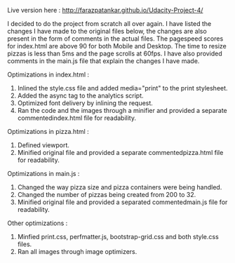 Live version here : http://farazpatankar.github.io/Udacity-Project-4/

I decided to do the project from scratch all over again. I have listed the changes I have made to the original files below, the changes are also present in the form of comments in the actual files.
The pagespeed scores for index.html are above 90 for both Mobile and Desktop.
The time to resize pizzas is less than 5ms and the page scrolls at 60fps.
I have also provided comments in the main.js file that explain the changes I have made.

Optimizations in index.html :
1) Inlined the style.css file and added media="print" to the print stylesheet.
2) Added the async tag to the analytics script.
3) Optimized font delivery by inlining the request.
4) Ran the code and the images through a minifier and provided a separate commentedindex.html file for readability.

Optimizations in pizza.html :
1) Defined viewport.
2) Minified original file and provided a separate commentedpizza.html file for readability.

Optimizations in main.js :
1) Changed the way pizza size and pizza containers were being handled.
2) Changed the number of pizzas being created from 200 to 32.
3) Minified original file and provided a separated commentedmain.js file for readability.

Other optimizations :
1) Minfied print.css, perfmatter.js, bootstrap-grid.css and both style.css files.
2) Ran all images through image optimizers.
